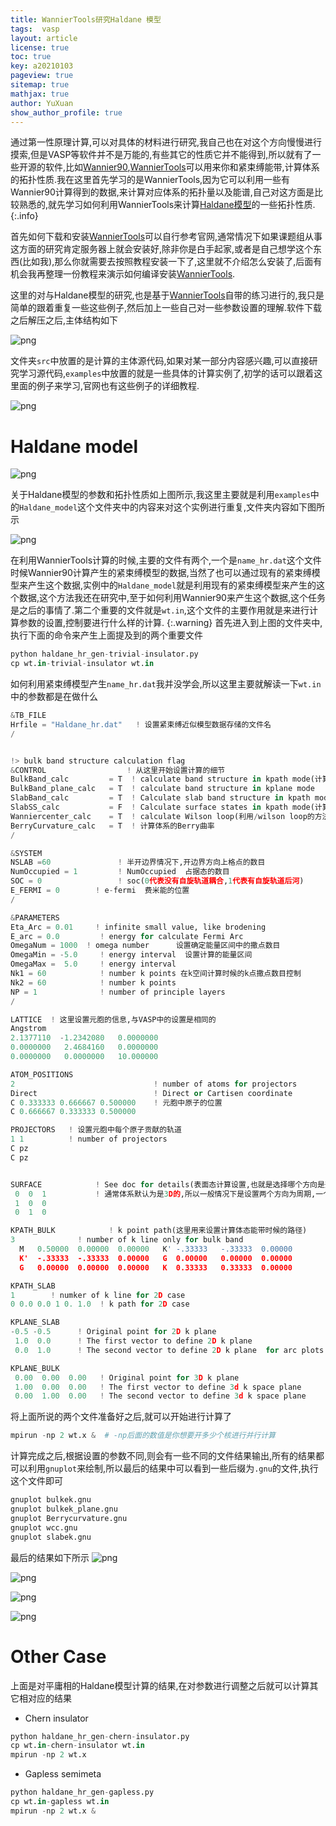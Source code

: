 ```yaml
---
title: WannierTools研究Haldane 模型
tags:  vasp
layout: article
license: true
toc: true
key: a20210103
pageview: true
sitemap: true
mathjax: true
author: YuXuan
show_author_profile: true
---
```

通过第一性原理计算,可以对具体的材料进行研究,我自己也在对这个方向慢慢进行摸索,但是VASP等软件并不是万能的,有些其它的性质它并不能得到,所以就有了一些开源的软件,比如[Wannier90](http://www.wannier.org/),[WannierTools](https://www.wanniertools.org/)可以用来你和紧束缚能带,计算体系的拓扑性质.我在这里首先学习的是WannierTools,因为它可以利用一些有Wannier90计算得到的数据,来计算对应体系的拓扑量以及能谱,自己对这方面是比较熟悉的,就先学习如何利用WannierTools来计算[Haldane模型](https://topocondmat.org/w4_haldane/haldane_model.html)的一些拓扑性质.
{:.info}
<!--more-->
首先如何下载和安装[WannierTools](https://www.wanniertools.org/)可以自行参考官网,通常情况下如果课题组从事这方面的研究肯定服务器上就会安装好,除非你是白手起家,或者是自己想学这个东西(比如我),那么你就需要去按照教程安装一下了,这里就不介绍怎么安装了,后面有机会我再整理一份教程来演示如何编译安装[WannierTools](https://www.wanniertools.org/).

这里的对与Haldane模型的研究,也是基于[WannierTools](https://www.wanniertools.org/)自带的练习进行的,我只是简单的跟着重复一些这些例子,然后加上一些自己对一些参数设置的理解.软件下载之后解压之后,主体结构如下

![png](/assets/images/wannierTools/f1.png)

文件夹`src`中放置的是计算的主体源代码,如果对某一部分内容感兴趣,可以直接研究学习源代码,`examples`中放置的就是一些具体的计算实例了,初学的话可以跟着这里面的例子来学习,官网也有这些例子的详细教程.

![png](/assets/images/wannierTools/f2.png)

# Haldane model

![png](/assets/images/wannierTools/Haldane1.png)

关于Haldane模型的参数和拓扑性质如上图所示,我这里主要就是利用`examples`中的`Haldane_model`这个文件夹中的内容来对这个实例进行重复,文件夹内容如下图所示

![png](/assets/images/wannierTools/f3.png)

在利用WannierTools计算的时候,主要的文件有两个,一个是`name_hr.dat`这个文件时候Wannier90计算产生的紧束缚模型的数据,当然了也可以通过现有的紧束缚模型来产生这个数据,实例中的`Haldane_model`就是利用现有的紧束缚模型来产生的这个数据,这个方法我还在研究中,至于如何利用Wannier90来产生这个数据,这个任务是之后的事情了.第二个重要的文件就是`wt.in`,这个文件的主要作用就是来进行计算参数的设置,控制要进行什么样的计算.
{:.warning}
首先进入到上图的文件夹中,执行下面的命令来产生上面提及到的两个重要文件
```python
python haldane_hr_gen-trivial-insulator.py
cp wt.in-trivial-insulator wt.in
```
如何利用紧束缚模型产生`name_hr.dat`我并没学会,所以这里主要就解读一下`wt.in`中的参数都是在做什么
```python
&TB_FILE
Hrfile = "Haldane_hr.dat"   ! 设置紧束缚近似模型数据存储的文件名
/


!> bulk band structure calculation flag
&CONTROL                  ! 从这里开始设置计算的细节
BulkBand_calc         = T  ! calculate band structure in kpath mode(计算体态能带)
BulkBand_plane_calc   = T  ! calculate band structure in kplane mode
SlabBand_calc         = T  ! Calculate slab band structure in kpath mode(半开边界的能带计算)
SlabSS_calc           = F  ! Calculate surface states in kpath mode(计算表面态,也就是计算表面的谱函数)
Wanniercenter_calc    = T  ! calculate Wilson loop(利用/wilson loop的方法计算体系Wannier Center的演化,可用来研究拓扑不变量)
BerryCurvature_calc   = T  ! 计算体系的Berry曲率
/

&SYSTEM
NSLAB =60               ! 半开边界情况下,开边界方向上格点的数目
NumOccupied = 1         ! NumOccupied  占据态的数目
SOC = 0                 ! soc(0代表没有自旋轨道耦合,1代表有自旋轨道后河)
E_FERMI = 0        ! e-fermi  费米能的位置
/

&PARAMETERS
Eta_Arc = 0.01     ! infinite small value, like brodening 
E_arc = 0.0         ! energy for calculate Fermi Arc
OmegaNum = 1000  ! omega number      设置确定能量区间中的撒点数目
OmegaMin = -5.0     ! energy interval  设置计算的能量区间
OmegaMax =  5.0     ! energy interval
Nk1 = 60            ! number k points 在k空间计算时候的k点撒点数目控制
Nk2 = 60            ! number k points 
NP = 1              ! number of principle layers
/

LATTICE  ! 这里设置元胞的信息,与VASP中的设置是相同的
Angstrom
2.1377110  -1.2342080   0.0000000
0.0000000   2.4684160   0.0000000
0.0000000   0.0000000   10.000000

ATOM_POSITIONS
2                               ! number of atoms for projectors
Direct                          ! Direct or Cartisen coordinate
C 0.333333 0.666667 0.500000    ! 元胞中原子的位置
C 0.666667 0.333333 0.500000 

PROJECTORS   ! 设置元胞中每个原子贡献的轨道
1 1          ! number of projectors
C pz
C pz


SURFACE            ! See doc for details(表面态计算设置,也就是选择哪个方向是开边界,哪个方向是周期的)
 0  0  1           ! 通常体系默认为是3D的,所以一般情况下是设置两个方向为周期,一个方向为开边界来计算能带
 1  0  0
 0  1  0

KPATH_BULK            ! k point path(这里用来设置计算体态能带时候的路径)
3              ! number of k line only for bulk band
  M   0.50000  0.00000  0.00000   K' -.33333   -.33333  0.00000
  K'  -.33333  -.33333  0.00000   G  0.00000   0.00000  0.00000
  G   0.00000  0.00000  0.00000   K  0.33333   0.33333  0.00000

KPATH_SLAB
1        ! numker of k line for 2D case
0 0.0 0.0 1 0. 1.0  ! k path for 2D case

KPLANE_SLAB
-0.5 -0.5      ! Original point for 2D k plane
 1.0  0.0      ! The first vector to define 2D k plane 
 0.0  1.0      ! The second vector to define 2D k plane  for arc plots

KPLANE_BULK
 0.00  0.00  0.00   ! Original point for 3D k plane 
 1.00  0.00  0.00   ! The first vector to define 3d k space plane
 0.00  1.00  0.00   ! The second vector to define 3d k space plane
```
将上面所说的两个文件准备好之后,就可以开始进行计算了
```python
mpirun -np 2 wt.x &  # -np后面的数值是你想要开多少个核进行并行计算
```
计算完成之后,根据设置的参数不同,则会有一些不同的文件结果输出,所有的结果都可以利用`gnuplot`来绘制,所以最后的结果中可以看到一些后缀为`.gnu`的文件,执行这个文件即可
```python
gnuplot bulkek.gnu
gnuplot bulkek_plane.gnu
gnuplot Berrycurvature.gnu
gnuplot wcc.gnu
gnuplot slabek.gnu
```
最后的结果如下所示
![png](/assets/images/wannierTools/ha2.png)

![png](/assets/images/wannierTools/ha3.png)

![png](/assets/images/wannierTools/ha4.png)

![png](/assets/images/wannierTools/ha5.png)

# Other Case
上面是对平庸相的Haldane模型计算的结果,在对参数进行调整之后就可以计算其它相对应的结果
- Chern insulator
```python
python haldane_hr_gen-chern-insulator.py
cp wt.in-chern-insulator wt.in
mpirun -np 2 wt.x 
```

- Gapless semimeta
```python
python haldane_hr_gen-gapless.py
cp wt.in-gapless wt.in
mpirun -np 2 wt.x &
```